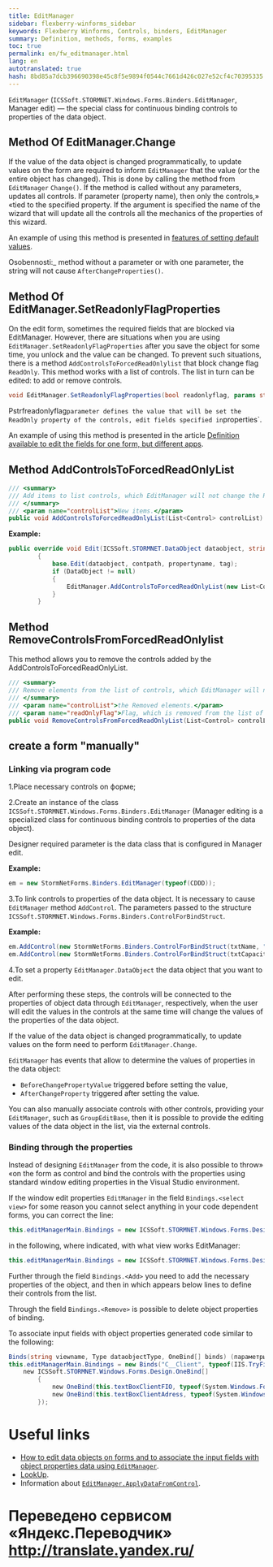 ```yaml
--- 
title: EditManager 
sidebar: flexberry-winforms_sidebar 
keywords: Flexberry Winforms, Controls, binders, EditManager 
summary: Definition, methods, forms, examples 
toc: true 
permalink: en/fw_editmanager.html 
lang: en 
autotranslated: true 
hash: 8bd85a7dcb396690398e45c8f5e9894f0544c7661d426c027e52cf4c70395335 
--- 
```


`EditManager` (`ICSSoft.STORMNET.Windows.Forms.Binders.EditManager`, Manager edit) — the special class for continuous binding controls to properties of the data object. 

## Method Of EditManager.Change 

If the value of the data object is changed programmatically, to update values on the form are required to inform `EditManager` that the value (or the entire object has changed). This is done by calling the method from `EditManager` `Change()`. If the method is called without any parameters, updates all controls. If parameter (property name), then only the controls,» «tied to the specified property. If the argument is specified the name of the wizard that will update all the controls all the mechanics of the properties of this wizard. 

An example of using this method is presented in [features of setting default values](fo_features-dafault-value.html). 

Osobennosti:_ method without a parameter or with one parameter, the string will not cause `AfterChangeProperties()`. 

## Method Of EditManager.SetReadonlyFlagProperties 

On the edit form, sometimes the required fields that are blocked via EditManager. However, there are situations when you are using `EditManager.SetReadonlyFlagProperties` after you save the object for some time, you unlock and the value can be changed. To prevent such situations, there is a method `AddControlsToForcedReadOnlylist` that block change flag `ReadOnly`. This method works with a list of controls. The list in turn can be edited: to add or remove controls. 

```csharp
void EditManager.SetReadonlyFlagProperties(bool readonlyflag, params string[] properties)
``` 

Pstrfreadonlyflag` parameter defines the value that will be set the ReadOnly property of the controls, edit fields specified in `properties`. 

An example of using this method is presented in the article [Definition available to edit the fields for one form, but different apps](fw_different-applications-and-fields.html). 

## Method AddControlsToForcedReadOnlyList 

```csharp
/// <summary> 
/// Add items to list controls, which EditManager will not change the ReadOnly flag. 
/// </summary> 
/// <param name="controlList">New items.</param> 
public void AddControlsToForcedReadOnlyList(List<Control> controlList)
``` 

__Example:__ 

```csharp
public override void Edit(ICSSoft.STORMNET.DataObject dataobject, string contpath, string propertyname, object tag)
        {
            base.Edit(dataobject, contpath, propertyname, tag);
            if (DataObject != null)
            {
                EditManager.AddControlsToForcedReadOnlyList(new List<Control>() { ctrlФИО });
            }
        }
``` 

## Method RemoveControlsFromForcedReadOnlylist 

This method allows you to remove the controls added by the AddControlsToForcedReadOnlyList. 

```csharp
/// <summary> 
/// Remove elements from the list of controls, which EditManager will not change the ReadOnly flag. 
/// </summary> 
/// <param name="controlList">the Removed elements.</param> 
/// <param name="readOnlyFlag">Flag, which is removed from the list of items you need to put in the ReadOnly property.</param> 
public void RemoveControlsFromForcedReadOnlyList(List<Control> controlList, bool readOnlyFlag = false)
``` 

## create a form "manually" 

### Linking via program code 

1.Place necessary controls on форме; 

2.Create an instance of the class `ICSSoft.STORMNET.Windows.Forms.Binders.EditManager` (Manager editing is a specialized class for continuous binding controls to properties of the data object).

Designer required parameter is the data class that is configured in Manager edit. 

__Example:__ 

```csharp
em = new StormNetForms.Binders.EditManager(typeof(CDDD));
``` 

3.To link controls to properties of the data object. It is necessary to cause `EditManager` method `AddControl`. The parameters passed to the structure `ICSSoft.STORMNET.Windows.Forms.Binders.ControlForBindStruct`. 

__Example:__ 

```csharp
em.AddControl(new StormNetForms.Binders.ControlForBindStruct(txtName, "Text"), "Name");
em.AddControl(new StormNetForms.Binders.ControlForBindStruct(txtCapacity, "Text"), "Volume");
``` 

4.To set a property `EditManager.DataObject` the data object that you want to edit. 

After performing these steps, the controls will be connected to the properties of object data through `EditManager`, respectively, when the user will edit the values in the controls at the same time will change the values of the properties of the data object. 

If the value of the data object is changed programmatically, to update values on the form need to perform `EditManager.Change`. 

`EditManager` has events that allow to determine the values of properties in the data object: 

* `BeforeChangePropertyValue` triggered before setting the value, 
* `AfterChangeProperty` triggered after setting the value. 

You can also manually associate controls with other controls, providing your `EditManager`, such as `GroupEditBase`, then it is possible to provide the editing values of the data object in the list, via the external controls. 

### Binding through the properties 

Instead of designing `EditManager` from the code, it is also possible to throw» «on the form as control and bind the controls with the properties using standard window editing properties in the Visual Studio environment. 

If the window edit properties `EditManager` in the field `Bindings.<select view>` for some reason you cannot select anything in your code dependent forms, you can correct the line: 

```csharp
this.editManagerMain.Bindings = new ICSSoft.STORMNET.Windows.Forms.Design.Binds("", null, null);
``` 

in the following, where indicated, with what view works EditManager: 

```csharp
this.editManagerMain.Bindings = new ICSSoft.STORMNET.Windows.Forms.Design.Binds("C__Client", typeof(IIS.TryFilter.Клиент), null);
``` 

Further through the field `Bindings.<Add>` you need to add the necessary properties of the object, and then in which appears below lines to define their controls from the list. 

Through the field `Bindings.<Remove>` is possible to delete object properties of binding. 

To associate input fields with object properties generated code similar to the following: 

```csharp
Binds(string viewname, Type dataobjectType, OneBind[] binds) (параметры для создания объектов класса OneBind аналогичны параметрам структуры ControlForBindStruct).
this.editManagerMain.Bindings = new Binds("C__Client", typeof(IIS.TryFilter.Клиент),
    new ICSSoft.STORMNET.Windows.Forms.Design.OneBind[]
        {
            new OneBind(this.textBoxClientFIO, typeof(System.Windows.Forms.TextBox), "Text", null, "Name"),
            new OneBind(this.textBoxClientAdress, typeof(System.Windows.Forms.TextBox), "Text", null, "Registration")
        });
``` 

# Useful links 

* [How to edit data objects on forms and to associate the input fields with object properties data using `EditManager`](fw_edit-data-objects-on-forms.html). 
* [LookUp](fw_lookup.html). 
* Information about [`EditManager.ApplyDataFromControl`](fw_focus-and-ctrl-s.html). 



 # Переведено сервисом «Яндекс.Переводчик» http://translate.yandex.ru/